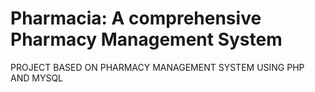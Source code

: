 # Pharmacia: A comprehensive Pharmacy Management System
PROJECT BASED ON PHARMACY MANAGEMENT SYSTEM USING PHP AND MYSQL
